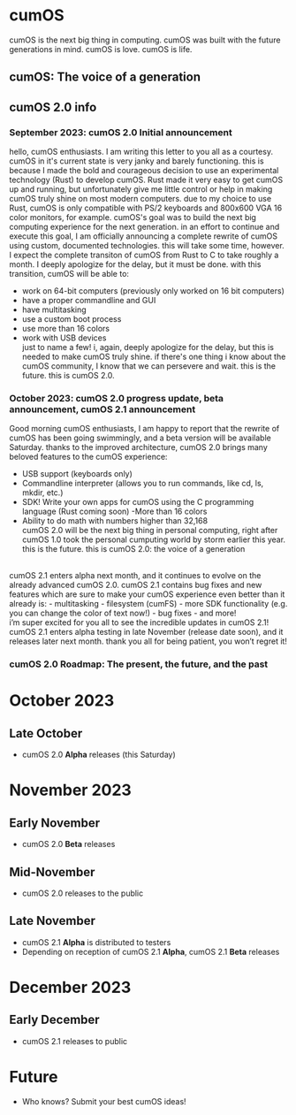 # cumOS
cumOS is the next big thing in computing. cumOS was built with the future generations in mind. cumOS is love. cumOS is life.<br/>
## cumOS: The voice of a generation
## cumOS 2.0 info
### September 2023: cumOS 2.0 Initial announcement
hello, cumOS enthusiasts.
I am writing this letter to you all as a courtesy. cumOS in it's current state is very janky and barely functioning. this is because I made the bold and courageous decision to use an experimental technology (Rust) to develop cumOS. Rust made it very easy to get cumOS up and running, but unfortunately give me little control or help in making cumOS truly shine on most modern computers. due to my choice to use Rust, cumOS is only compatible with PS/2 keyboards and 800x600 VGA 16 color monitors, for example. cumOS's goal was to build the next big computing experience for the next generation. in an effort to continue and execute this goal, I am officially announcing a complete rewrite of cumOS using custom, documented technologies. this will take some time, however. I expect the complete transiton of cumOS from Rust to C to take roughly a month. I deeply apologize for the delay, but it must be done. with this transition, cumOS will be able to:
- work on 64-bit computers (previously only worked on 16 bit computers)
- have a proper commandline and GUI
- have multitasking
- use a custom boot process
- use more than 16 colors
- work with USB devices<br/>
just to name a few! i, again, deeply apologize for the delay, but this is needed to make cumOS truly shine. if there's one thing i know about the cumOS community, I know that we can persevere and wait. this is the future. this is cumOS 2.0.
### October 2023: cumOS 2.0 progress update, beta announcement, cumOS 2.1 announcement
Good morning cumOS enthusiasts,
I am happy to report that the rewrite of cumOS has been going swimmingly, and a beta version will be available Saturday. thanks to the improved architecture, cumOS 2.0 brings many beloved features to the cumOS experience:
- USB support (keyboards only)
- Commandline interpreter (allows you to run commands, like cd, ls, mkdir, etc.)
- SDK! Write your own apps for cumOS using the C programming language (Rust coming soon)
-More than 16 colors
- Ability to do math with numbers higher than 32,168<br/>
cumOS 2.0 will be the next big thing in personal computing, right after cumOS 1.0 took the personal cumputing world by storm earlier this year. this is the future. this is cumOS 2.0: the voice of a generation<br/>
<br/>
cumOS 2.1 enters alpha next month, and it continues to evolve on the already advanced cumOS 2.0. cumOS 2.1 contains bug fixes and new features which are sure to make your cumOS experience even better than it already is:
- multitasking
- filesystem (cumFS)
- more SDK functionality (e.g. you can change the color of text now!)
- bug fixes
- and more!
<br/> i’m super excited for you all to see the incredible updates in cumOS 2.1! cumOS 2.1 enters alpha testing in late November (release date soon), and it releases later next month. thank you all for being patient, you won’t regret it! <br/>

### cumOS 2.0 Roadmap: The present, the future, and the past
# October 2023
## Late October
- cumOS 2.0 **Alpha** releases (this Saturday)
# November 2023
## Early November
- cumOS 2.0 **Beta** releases
## Mid-November 
- cumOS 2.0 releases to the public
## Late November
- cumOS 2.1 **Alpha** is distributed to testers
- Depending on reception of cumOS 2.1 **Alpha**, cumOS 2.1 **Beta** releases
# December 2023
## Early December
- cumOS 2.1 releases to public
# Future
- Who knows? Submit your best cumOS ideas!